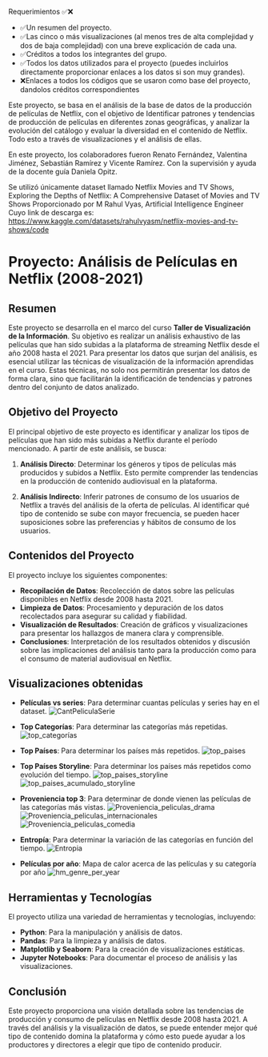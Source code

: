 Requerimientos ✅❌
  * ✅Un resumen del proyecto.
  * ✅Las cinco o más visualizaciones (al menos tres de alta complejidad y dos de baja complejidad) con una breve explicación de cada una.
  * ✅Créditos a todos los integrantes del grupo.
  * ✅Todos los datos utilizados para el proyecto (puedes incluirlos directamente proporcionar enlaces a los datos si son muy grandes).
  * ❌Enlaces a todos los códigos que se usaron como base del proyecto, dandolos créditos correspondientes

Este proyecto, se basa en el análisis de la base de datos de la producción de películas de Netflix, con el objetivo de Identificar patrones y tendencias de producción de películas en diferentes zonas geográficas, y analizar la evolución del catálogo y evaluar la diversidad en el contenido de Netflix. Todo esto a través de visualizaciones y el análisis de ellas.

En este proyecto, los colaboradores fueron Renato Fernández, Valentina Jiménez, Sebastián Ramírez y Vicente Ramírez. Con la supervisión y ayuda de la docente guía Daniela Opitz.

Se utilizó únicamente dataset llamado Netflix Movies and TV Shows, Exploring the Depths of Netflix: A Comprehensive Dataset of Movies and TV Shows
Proporcionado por M Rahul Vyas, Artificial Intelligence Engineer
Cuyo link de descarga es: https://www.kaggle.com/datasets/rahulvyasm/netflix-movies-and-tv-shows/code

# Proyecto: Análisis de Películas en Netflix (2008-2021)

## Resumen

Este proyecto se desarrolla en el marco del curso **Taller de Visualización de la Información**. Su objetivo es realizar un análisis exhaustivo de las películas que han sido subidas a la plataforma de streaming Netflix desde el año 2008 hasta el 2021. Para presentar los datos que surjan del análisis, es esencial utilizar las técnicas de visualización de la información aprendidas en el curso. Estas técnicas, no solo nos permitirán presentar los datos de forma clara, sino que facilitarán la identificación de tendencias y patrones dentro del conjunto de datos analizado.

## Objetivo del Proyecto

El principal objetivo de este proyecto es identificar y analizar los tipos de películas que han sido más subidas a Netflix durante el período mencionado. A partir de este análisis, se busca:

1. **Análisis Directo**: Determinar los géneros y tipos de películas más producidos y subidos a Netflix. Esto permite comprender las tendencias en la producción de contenido audiovisual en la plataforma.

2. **Análisis Indirecto**: Inferir patrones de consumo de los usuarios de Netflix a través del análisis de la oferta de películas. Al identificar qué tipo de contenido se sube con mayor frecuencia, se pueden hacer suposiciones sobre las preferencias y hábitos de consumo de los usuarios.

## Contenidos del Proyecto

El proyecto incluye los siguientes componentes:

- **Recopilación de Datos**: Recolección de datos sobre las películas disponibles en Netflix desde 2008 hasta 2021.
- **Limpieza de Datos**: Procesamiento y depuración de los datos recolectados para asegurar su calidad y fiabilidad.
- **Visualización de Resultados**: Creación de gráficos y visualizaciones para presentar los hallazgos de manera clara y comprensible.
- **Conclusiones**: Interpretación de los resultados obtenidos y discusión sobre las implicaciones del análisis tanto para la producción como para el consumo de material audiovisual en Netflix.

## Visualizaciones obtenidas

- **Películas vs series**: Para determinar cuantas películas y series hay en el dataset.
![CantPeliculaSerie](https://github.com/sebvitaa/Analisis-del-contenido-de-Netflix/assets/173504446/22ab995e-4317-4663-abd0-25473baa5df1)

- **Top Categorías**: Para determinar las categorías más repetidas.
![top_categorías](https://github.com/sebvitaa/Analisis-del-contenido-de-Netflix/assets/173504446/c5ecd975-d997-4dc0-a622-c844d4cfb181)

- **Top Países**: Para determinar los países más repetidos.
![top_paises](https://github.com/sebvitaa/Analisis-del-contenido-de-Netflix/assets/173504446/8227383f-e026-4193-a681-2f5c57810fd4)

- **Top Países Storyline**: Para determinar los países más repetidos como evolución del tiempo.
![top_paises_storyline](https://github.com/sebvitaa/Analisis-del-contenido-de-Netflix/assets/173504446/05216bc7-11f6-4a66-986c-3dc48d008d07)
![top_paises_acumulado_storyline](https://github.com/sebvitaa/Analisis-del-contenido-de-Netflix/assets/173504446/2d6b1d18-41d0-441d-9513-8a6ca2cd01cb)

- **Proveniencia top 3**: Para determinar de donde vienen las películas de las categorías más vistas.
![Proveniencia_peliculas_drama](https://github.com/sebvitaa/Analisis-del-contenido-de-Netflix/assets/173504446/0aae5733-5080-496f-a9ea-a6a390d8f94d)
![Proveniencia_peliculas_internacionales](https://github.com/sebvitaa/Analisis-del-contenido-de-Netflix/assets/173504446/9003269c-30ae-40fa-958e-638aa4dfa0a0)
![Proveniencia_peliculas_comedia](https://github.com/sebvitaa/Analisis-del-contenido-de-Netflix/assets/173504446/78755db2-861a-49f9-bfb7-5146b9032581)

- **Entropía**: Para determinar la variación de las categorías en función del tiempo.
![Entropia](https://github.com/sebvitaa/Analisis-del-contenido-de-Netflix/assets/173504446/a1ceb77a-ab40-4225-817d-3f504d5a018a)

- **Películas por año**: Mapa de calor acerca de las películas y su categoría por año
![hm_genre_per_year](https://github.com/sebvitaa/Analisis-del-contenido-de-Netflix/assets/173504446/a2d7327d-05cd-47a3-a706-ecad48f7b266)

## Herramientas y Tecnologías

El proyecto utiliza una variedad de herramientas y tecnologías, incluyendo:

- **Python**: Para la manipulación y análisis de datos.
- **Pandas**: Para la limpieza y análisis de datos.
- **Matplotlib y Seaborn**: Para la creación de visualizaciones estáticas.
- **Jupyter Notebooks**: Para documentar el proceso de análisis y las visualizaciones.

## Conclusión

Este proyecto proporciona una visión detallada sobre las tendencias de producción y consumo de películas en Netflix desde 2008 hasta 2021. A través del análisis y la visualización de datos, se puede entender mejor qué tipo de contenido domina la plataforma y cómo esto puede ayudar a los productores y directores a elegir que tipo de contenido producir.

